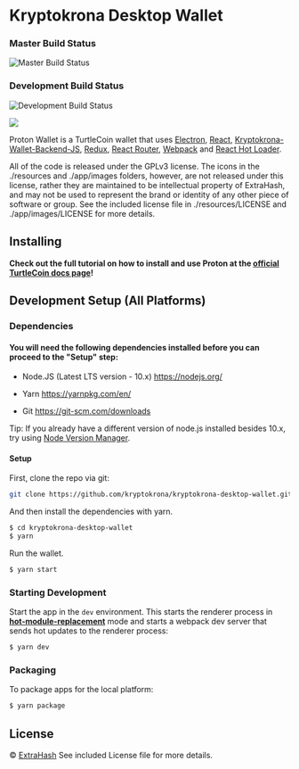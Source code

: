 # Kryptokrona Desktop Wallet

### Master Build Status

![Master Build Status](https://github.com/turtlecoin/turtle-wallet-proton/workflows/Build%20Proton/badge.svg?branch=master)

### Development Build Status

![Development Build Status](https://github.com/turtlecoin/turtle-wallet-proton/workflows/Build%20Proton/badge.svg?branch=development)

<img src="https://cdn.discordapp.com/attachments/564804596153843718/685679634842648662/Screenshot_2020-03-07_at_03.45.46.png">
<p>
  Proton Wallet is a TurtleCoin wallet that uses <a href="http://electron.atom.io/">Electron</a>, <a href="https://facebook.github.io/react/">React</a>, <a href="https://github.com/kryptokrona/kryptokrona-wallet-backend-js">Kryptokrona-Wallet-Backend-JS</a>, <a href="https://github.com/reactjs/redux">Redux</a>, <a href="https://github.com/reactjs/react-router">React Router</a>, <a href="http://webpack.github.io/docs/">Webpack</a> and <a href="https://github.com/gaearon/react-hot-loader">React Hot Loader</a>.
</p>

<p>
  All of the code is released under the GPLv3 license. The icons in the ./resources and ./app/images folders, however, are not released under this license, rather they are maintained to be intellectual property of ExtraHash, and may not be used to represent the brand or identity of any other piece of software or group. See the included license file in ./resources/LICENSE and ./app/images/LICENSE for more details.
</p>

## Installing

**Check out the full tutorial on how to install and use Proton at the [official TurtleCoin docs page](https://docs.turtlecoin.lol/guides/wallets/using-proton-wallet)!**

## Development Setup (All Platforms)

### Dependencies

#### You will need the following dependencies installed before you can proceed to the "Setup" step:

- Node.JS (Latest LTS version - 10.x) https://nodejs.org/

- Yarn https://yarnpkg.com/en/

- Git https://git-scm.com/downloads

Tip: If you already have a different version of node.js installed besides 10.x, try using [Node Version Manager](https://github.com/nvm-sh/nvm#install--update-script).

#### Setup

First, clone the repo via git:

```bash
git clone https://github.com/kryptokrona/kryptokrona-desktop-wallet.git
```

And then install the dependencies with yarn.

```bash
$ cd kryptokrona-desktop-wallet
$ yarn
```

Run the wallet.

```bash
$ yarn start
```

### Starting Development

Start the app in the `dev` environment. This starts the renderer process in [**hot-module-replacement**](https://webpack.js.org/guides/hmr-react/) mode and starts a webpack dev server that sends hot updates to the renderer process:

```bash
$ yarn dev
```

### Packaging

To package apps for the local platform:

```bash
$ yarn package
```

## License

© [ExtraHash](https://github.com/ExtraHash)
See included License file for more details.
